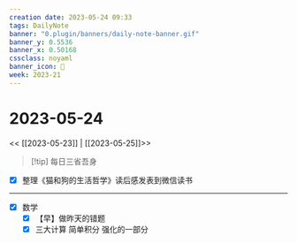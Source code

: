 ```yaml
---
creation date: 2023-05-24 09:33
tags: DailyNote
banner: "0.plugin/banners/daily-note-banner.gif"
banner_y: 0.5536
banner_x: 0.50168
cssclass: noyaml
banner_icon: 💌
week: 2023-21
---
```


# 2023-05-24

<< [[2023-05-23]] | [[2023-05-25]]>>


> [!tip] 每日三省吾身
> 

- [x] 整理《猫和狗的生活哲学》读后感发表到微信读书

---

- [x] 数学
	- [x] 【早】做昨天的错题
	- [x] 三大计算 简单积分 强化的一部分
